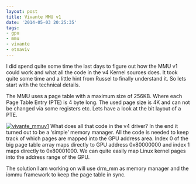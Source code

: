 ```yaml
---
layout: post
title: Vivante MMU v1
date: '2014-05-03 20:25:35'
tags:
- gpu
- mmu
- vivante
- etnaviv
---
```



I did spend quite some time the last days to figure out how the MMU v1 could work and what all the code in the v4 Kernel sources does. It took quite some time and a little hint from Russel to finally understand it. So lets start with the technical details.

The MMU uses a page table with a maximum size of 256KB. Where each Page Table Entry (PTE) is 4 byte long. The used page size is 4K and can not be changed via some registers etc.
 Lets have a look at the bit layout of a PTE.

[![vivante_mmuv1](/wp-content/uploads/2014/05/vivante_mmuv1-1024x86.png)](/wp-content/uploads/2014/05/vivante_mmuv1.png)
 What does all that code in the v4 driver? In the end it turned out to be a ‘simple’ memory manager. All the code is needed to keep track of which pages are mapped into the GPU address area. Index 0 of the big page table array maps directly to GPU address 0x80000000 and index 1 maps directly to 0x80001000. We can quite easily map Linux kernel pages into the address range of the GPU.

The solution I am working on will use drm_mm as memory manager and the iommu framework to keep the page table in sync.
